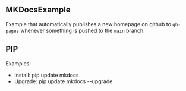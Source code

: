 ## MKDocsExample

Example that automatically publishes a new homepage on github to `gh-pages` whenever something is pushed to the `main` branch.

## PIP

Examples:

* Install: pip update  mkdocs
* Upgrade: pip update  mkdocs --upgrade